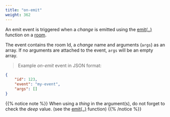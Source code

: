 ```yaml
---
title: "on-emit"
weight: 362
---
```


An emit event is triggered when a *change* is emitted using the [emit(..)](../../data-types/room/emit) function on a [room](../../data-types/room).

The event contains the room Id, a *change* name and arguments (`args`) as an array. If no arguments are attached to the event, `args` will be an empty array.

> Example *on-emit* event in JSON format:

```json
{
    "id": 123,
    "event": "my-event",
    "args": []
}
```

{{% notice note %}}
When using a *thing* in the argument(s), do not forget to check the  *deep* value. (see the [emit(..)](../../data-types/room/emit) function)
{{% /notice %}}